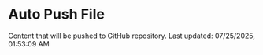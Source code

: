 # Auto Push File

Content that will be pushed to GitHub repository.
Last updated: 07/25/2025, 01:53:09 AM